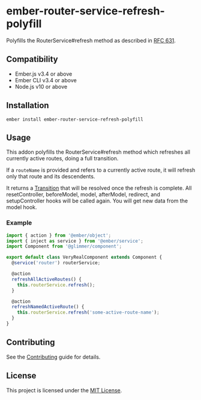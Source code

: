 ember-router-service-refresh-polyfill
==============================================================================

Polyfills the RouterService#refresh method as described in [RFC 631](https://emberjs.github.io/rfcs/0631-refresh-method-for-router-service.html).


Compatibility
------------------------------------------------------------------------------

* Ember.js v3.4 or above
* Ember CLI v3.4 or above
* Node.js v10 or above


Installation
------------------------------------------------------------------------------

```
ember install ember-router-service-refresh-polyfill
```


Usage
------------------------------------------------------------------------------

This addon polyfills the RouterService#refresh method which refreshes all currently active routes, doing a full transition.

If a `routeName` is provided and refers to a currently active route,
it will refresh only that route and its descendents.

It returns a [Transition](https://api.emberjs.com/ember/release/classes/Transition) that will be resolved once the refresh is complete.
All resetController, beforeModel, model, afterModel, redirect, and setupController
hooks will be called again. You will get new data from the model hook.

### Example

```js
import { action } from '@ember/object';
import { inject as service } from '@ember/service';
import Component from '@glimmer/component';

export default class VeryRealComponent extends Component {
  @service('router') routerService;

  @action
  refreshAllActiveRoutes() {
    this.routerService.refresh();
  }

  @action
  refreshNamedActiveRoute() {
    this.routerService.refresh('some-active-route-name');
  }
}
```

Contributing
------------------------------------------------------------------------------

See the [Contributing](CONTRIBUTING.md) guide for details.


License
------------------------------------------------------------------------------

This project is licensed under the [MIT License](LICENSE.md).

